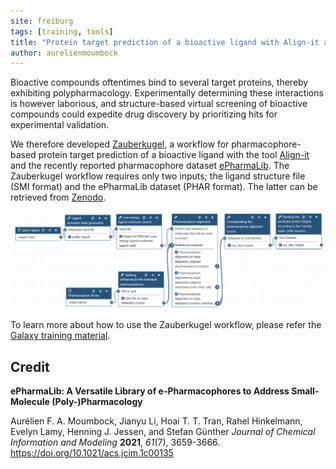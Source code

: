 ```yaml
---
site: freiburg
tags: [training, tools]
title: "Protein target prediction of a bioactive ligand with Align-it and ePharmaLib"
author: aurelienmoumbock
---
```



Bioactive compounds oftentimes bind to several target proteins, thereby exhibiting polypharmacology. Experimentally determining these interactions is however laborious, and structure-based virtual screening of bioactive compounds could expedite drug discovery by prioritizing hits for experimental validation. 

We therefore developed [Zauberkugel](https://usegalaxy.eu/u/aurelien_moumbock/w/zauberkugel), a workflow for pharmacophore-based protein target prediction of a bioactive ligand with the tool [Align-it](https://doi.org/10.1016/j.jmgm.2008.04.003) and the recently reported pharmacophore dataset [ePharmaLib](https://doi.org/10.1021/acs.jcim.1c00135). The Zauberkugel workflow requires only two inputs; the ligand structure file (SMI format) and the ePharmaLib dataset (PHAR format). The latter can be retrieved from [Zenodo](https://zenodo.org/record/5898113).

![zauberkugel](/assets/media/2022-02-10-zauberkugel.png)

To learn more about how to use the Zauberkugel workflow, please refer the [Galaxy training material](https://training.galaxyproject.org/training-material/topics/computational-chemistry/tutorials/zauberkugel/tutorial.html).


## Credit

**ePharmaLib: A Versatile Library of e-Pharmacophores to Address Small-Molecule (Poly-)Pharmacology**

Aurélien F. A. Moumbock, Jianyu Li, Hoai T. T. Tran, Rahel Hinkelmann, Evelyn Lamy, Henning J. Jessen, and Stefan Günther
*Journal of Chemical Information and Modeling* **2021**, *61*(7), 3659-3666.
https://doi.org/10.1021/acs.jcim.1c00135
